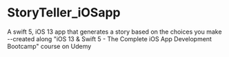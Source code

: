 # StoryTeller_iOSapp
A swift 5, iOS 13 app that generates a story based on the choices you make
--created along "iOS 13 & Swift 5 - The Complete iOS App Development Bootcamp" course on Udemy


